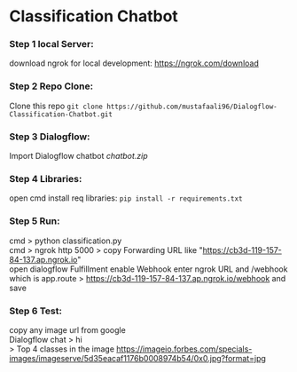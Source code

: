 # Classification Chatbot 

### Step 1 local Server:
download ngrok for local development: https://ngrok.com/download

### Step 2 Repo Clone:
Clone this repo `git clone https://github.com/mustafaali96/Dialogflow-Classification-Chatbot.git`

### Step 3 Dialogflow: 
Import Dialogflow chatbot *chatbot.zip*

### Step 4 Libraries:
open cmd install req libraries: `pip install -r requirements.txt`

### Step 5 Run:
cmd > python classification.py <br>
cmd > ngrok http 5000 > copy Forwarding URL like "https://cb3d-119-157-84-137.ap.ngrok.io" <br>
open dialogflow Fulfillment enable Webhook enter ngrok URL and /webhook which is app.route > https://cb3d-119-157-84-137.ap.ngrok.io/webhook and save

### Step 6 Test:
copy any image url from google <br>
Dialogflow chat > hi <br>
                > Top 4 classes in the image https://imageio.forbes.com/specials-images/imageserve/5d35eacaf1176b0008974b54/0x0.jpg?format=jpg

